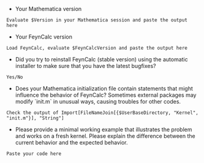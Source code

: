 *  <summary>Your Mathematica version</summary>    

  ```Evaluate $Version in your Mathematica session and paste the output here```

*  <summary>Your FeynCalc version</summary>    

  ```Load FeynCalc, evaluate $FeynCalcVersion and paste the output here```

*  <summary>Did you try to reinstall FeynCalc (stable version) using the automatic installer to make sure that you have the latest bugfixes?</summary>    

  ```Yes/No```

*  <summary>Does your Mathematica initialization file contain statements that might influence the behavior of FeynCalc? Sometimes external packages may modify `init.m` in unusual ways, causing troubles for other codes.</summary>    

  ```Check the output of Import[FileNameJoin[{$UserBaseDirectory, "Kernel", "init.m"}], "String"]``` 

*  <summary>Please provide a minimal working example that illustrates the problem and works on a fresh kernel. Please explain the difference between the current behavior and the expected behavior.</summary>    

  ```Paste your code here```
